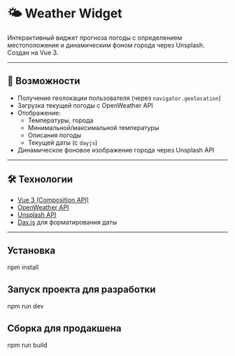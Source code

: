 # 🌤️ Weather Widget

Интерактивный виджет прогноза погоды с определением местоположения и динамическим фоном города через Unsplash. Создан на Vue 3.

---

## 🚀 Возможности

- Получение геолокации пользователя (через `navigator.geolocation`)
- Загрузка текущей погоды с OpenWeather API
- Отображение:
  - Температуры, города
  - Минимальной/максимальной температуры
  - Описания погоды
  - Текущей даты (с `dayjs`)
- Динамическое фоновое изображение города через Unsplash API

---

## 🛠️ Технологии

- [Vue 3 (Composition API)](https://vuejs.org/)
- [OpenWeather API](https://openweathermap.org/current)
- [Unsplash API](https://unsplash.com/developers)
- [Day.js](https://day.js.org/) для форматирования даты

---

## Установка

npm install

## Запуск проекта для разработки

npm run dev

## Сборка для продакшена

npm run build